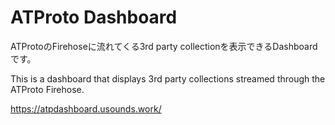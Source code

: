 # ATProto Dashboard

ATProtoのFirehoseに流れてくる3rd party collectionを表示できるDashboardです。

This is a dashboard that displays 3rd party collections streamed through the ATProto Firehose.

https://atpdashboard.usounds.work/